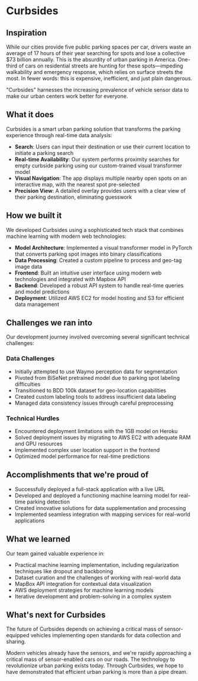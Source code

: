 # Curbsides

## Inspiration
While our cities provide five public parking spaces per car, drivers waste an average of 17 hours of their year searching for spots and lose a collective $73 billion annually. This is the absurdity of urban parking in America. One-third of cars on residential streets are hunting for these spots—impeding walkability and emergency response, which relies on surface streets the most. 
In fewer words: this is expensive, inefficient, and just plain dangerous.

"Curbsides" harnesses the increasing prevalence of vehicle sensor data to make our urban centers work better for everyone.

## What it does

Curbsides is a smart urban parking solution that transforms the parking experience through real-time data analysis:

- **Search**: Users can input their destination or use their current location to initiate a parking search
- **Real-time Availability**: Our system performs proximity searches for empty curbside parking using our custom-trained visual transformer model
- **Visual Navigation**: The app displays multiple nearby open spots on an interactive map, with the nearest spot pre-selected
- **Precision View**: A detailed overlay provides users with a clear view of their parking destination, eliminating guesswork

## How we built it

We developed Curbsides using a sophisticated tech stack that combines machine learning with modern web technologies:

- **Model Architecture**: Implemented a visual transformer model in PyTorch that converts parking spot images into binary classifications
- **Data Processing**: Created a custom pipeline to process and geo-tag image data
- **Frontend**: Built an intuitive user interface using modern web technologies and integrated with Mapbox API
- **Backend**: Developed a robust API system to handle real-time queries and model predictions
- **Deployment**: Utilized AWS EC2 for model hosting and S3 for efficient data management

## Challenges we ran into

Our development journey involved overcoming several significant technical challenges:

### Data Challenges
- Initially attempted to use Waymo perception data for segmentation
- Pivoted from BiSeNet pretrained model due to parking spot labeling difficulties
- Transitioned to BDD 100k dataset for geo-location capabilities
- Created custom labeling tools to address insufficient data labeling
- Managed data consistency issues through careful preprocessing

### Technical Hurdles
- Encountered deployment limitations with the 1GB model on Heroku
- Solved deployment issues by migrating to AWS EC2 with adequate RAM and GPU resources
- Implemented complex user location support in the frontend
- Optimized model performance for real-time predictions

## Accomplishments that we're proud of

- Successfully deployed a full-stack application with a live URL
- Developed and deployed a functioning machine learning model for real-time parking detection
- Created innovative solutions for data supplementation and processing
- Implemented seamless integration with mapping services for real-world applications

## What we learned

Our team gained valuable experience in:
- Practical machine learning implementation, including regularization techniques like dropout and backboning
- Dataset curation and the challenges of working with real-world data
- MapBox API integration for contextual data visualization
- AWS deployment strategies for machine learning models
- Iterative development and problem-solving in a complex system

## What's next for Curbsides

The future of Curbsides depends on achieving a critical mass of sensor-equipped vehicles implementing open standards for data collection and sharing.

Modern vehicles already have the sensors, and we're rapidly approaching a critical mass of sensor-enabled cars on our roads. The technology to revolutionize urban parking exists today. Through Curbsides, we hope to have demonstrated that efficient urban parking is more than a pipe dream.
